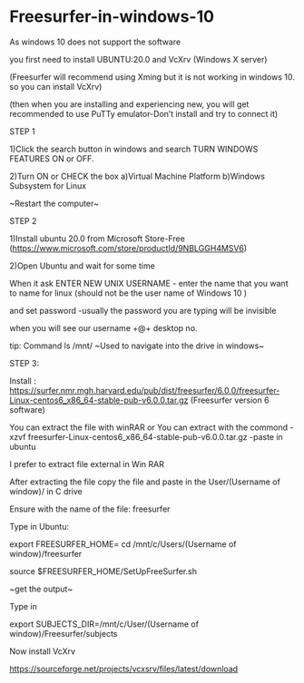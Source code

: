 # Freesurfer-in-windows-10
As windows 10 does not support the software

you first need to install UBUNTU:20.0 and VcXrv (Windows X server)

(Freesurfer will recommend using Xming but it is not working in windows 10. so you can install VcXrv)

(then when you are installing and experiencing new, you will get recommended to use PuTTy emulator-Don’t install and try to connect it)

STEP 1

1)Click the search button in windows and search TURN WINDOWS FEATURES ON or OFF.

2)Turn ON or CHECK the box a)Virtual Machine Platform b)Windows Subsystem for Linux

~Restart the computer~

STEP 2

1)Install ubuntu 20.0 from Microsoft Store-Free
(https://www.microsoft.com/store/productId/9NBLGGH4MSV6)

2)Open Ubuntu and wait for some time 

When it ask ENTER NEW UNIX USERNAME - enter the name that you want to name for linux (should not be the user name of Windows 10 )

and set password -usually the password you are typing will be invisible 

when you will see our username +@+ desktop no.

tip: Command ls /mnt/     ~Used to navigate into the drive in windows~

STEP 3:

Install : https://surfer.nmr.mgh.harvard.edu/pub/dist/freesurfer/6.0.0/freesurfer-Linux-centos6_x86_64-stable-pub-v6.0.0.tar.gz
(Freesurfer version 6 software)

You can extract the file with winRAR or You can extract with the commond
-xzvf freesurfer-Linux-centos6_x86_64-stable-pub-v6.0.0.tar.gz      -paste in ubuntu

I prefer to extract file external in Win RAR

After extracting the file copy the file and paste in the User/(Username of window)/ in  C drive 

Ensure with the name of the file: freesurfer

Type in Ubuntu:

export FREESURFER_HOME= cd /mnt/c/Users/(Username of window)/freesurfer

source $FREESURFER_HOME/SetUpFreeSurfer.sh

~get the output~

Type in 

export SUBJECTS_DIR=/mnt/c/User/(Username of window)/Freesurfer/subjects

Now install VcXrv

https://sourceforge.net/projects/vcxsrv/files/latest/download







